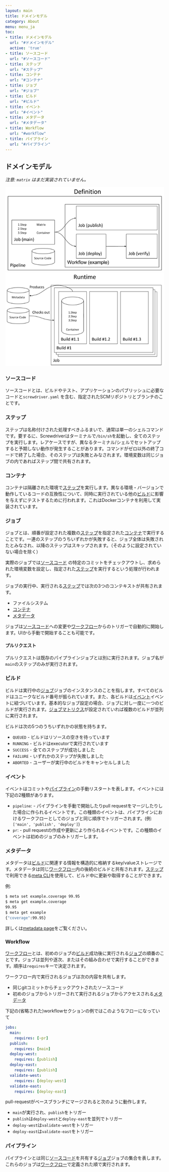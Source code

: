```yaml
---
layout: main
title: ドメインモデル
category: About
menu: menu_ja
toc:
- title: ドメインモデル
  url: "#ドメインモデル"
  active: 'true'
- title: ソースコード
  url: "#ソースコード"
- title: ステップ
  url: "#ステップ"
- title: コンテナ
  url: "#コンテナ"
- title: ジョブ
  url: "#ジョブ"
- title: ビルド
  url: "#ビルド"
- title: イベント
  url: "#イベント"
- title: メタデータ
  url: "#メタデータ"
- title: Workflow
  url: "#workflow"
- title: パイプライン
  url: "#パイプライン"
---
```


## ドメインモデル

_注意: `matrix` はまだ実装されていません。_

![Definition](../../../about/assets/definition-model.png)
![Runtime](../../../about/assets/runtime-model.png)

### ソースコード

ソースコードとは、ビルドやテスト、アプリケーションのパブリッシュに必要なコードと`screwdriver.yaml` を含む、指定されたSCMリポジトリとブランチのことです。

### ステップ

ステップは名称付けされた処理すべきふるまいで、通常は単一のシェルコマンドです。要するに、Screwdriverはターミナルで`/bin/sh`を起動し、全てのステップを実行します。レアケースですが、異なるターミナル/シェルでセットアップすると予期しない動作が発生することがあります。コマンドがゼロ以外の終了コードで終了した場合、そのステップは失敗とみなされます。環境変数は同じジョブの内であればステップ間で共有されます。

### コンテナ

コンテナは隔離された環境で[ステップ](#%E3%82%B9%E3%83%86%E3%83%83%E3%83%97)を実行します。異なる環境・バージョンで動作しているコードの互換性について、同時に実行されている他の[ビルド](#%E3%83%93%E3%83%AB%E3%83%89)に影響を与えずにテストするために行われます。これはDockerコンテナを利用して実装されています。

### ジョブ

ジョブとは、順番が設定された複数の[ステップ](#%E3%82%B9%E3%83%86%E3%83%83%E3%83%97)を指定された[コンテナ](#%E3%82%B3%E3%83%B3%E3%83%86%E3%83%8A)で実行することです。一連のステップのうちいずれかが失敗すると、ジョブ全体は失敗されたとみなされ、以降のステップはスキップされます。（そのように設定されていない場合を除く）

実際のジョブでは[ソースコード](#%E3%82%BD%E3%83%BC%E3%82%B9%E3%82%B3%E3%83%BC%E3%83%89) の特定のコミットをチェックアウトし、求められた環境変数を設定し、指定された[ステップ](#%E3%82%B9%E3%83%86%E3%83%83%E3%83%97)を実行するという処理が行われます。

ジョブの実行中、実行される[ステップ](#%E3%82%B9%E3%83%86%E3%83%83%E3%83%97)では次の3つのコンテキストが共有されます。

- ファイルシステム
- [コンテナ](#コンテナ)
- [メタデータ](#メタデータ)

ジョブは[ソースコード](#%E3%82%BD%E3%83%BC%E3%82%B9%E3%82%B3%E3%83%BC%E3%83%89)への変更や[ワークフロー](#workflow)からのトリガーで自動的に開始します。UIから手動で開始することも可能です。

#### プルリクエスト

プルリクエストは既存のパイプラインジョブとは別に実行されます。ジョブ名が`main`のステップのみが実行されます。

### ビルド

ビルドは実行中の[ジョブ](#%E3%82%B8%E3%83%A7%E3%83%96)ジョブのインスタンスのことを指します。すべてのビルドはユニークなビルド番号が振られています。また、各ビルドは[イベント](#%E3%82%A4%E3%83%99%E3%83%B3%E3%83%88)イベントに紐づいています。基本的なジョブ設定の場合、ジョブに対し一度に一つのビルドが実行されます。[ジョブマトリクス](#%E4%B8%A6%E5%88%97%E5%AE%9F%E8%A1%8C)が設定されていれば複数のビルドが並列に実行されます。

ビルドは次の5つのうちいずれかの状態を持ちます。

- `QUEUED` - ビルドはリソースの空きを待っています
- `RUNNING` - ビルドはexecutorで実行されています
- `SUCCESS` - 全てのステップが成功しました
- `FAILURE` - いずれかのステップが失敗しました
- `ABORTED` - ユーザーが実行中のビルドをキャンセルしました

### イベント

イベントはコミットや[パイプライン](#%E3%83%91%E3%82%A4%E3%83%97%E3%83%A9%E3%82%A4%E3%83%B3)の手動リスタートを表します。イベントには下記の2種類があります。

- `pipeline`: - パイプラインを手動で開始したりpull requestをマージしたりした場合に作られるイベントです。この種類のイベントは、パイプラインにおけるワークフローとしてのジョブと同じ順序でトリガーされます。(例: `['main', 'publish', 'deploy']`)
- `pr`:  - pull requestの作成や更新により作られるイベントです。この種類のイベントは初めのジョブのみトリガーします。

### メタデータ

メタデータは[ビルド](#%E3%83%93%E3%83%AB%E3%83%89)に関連する情報を構造的に格納するkey/valueストレージです。メタデータは同じ[ワークフロー](#workflow)内の後続のビルドと共有されます。[ステップ](#%E3%82%B9%E3%83%86%E3%83%83%E3%83%97)で利用できる[meta CLI](https://github.com/screwdriver-cd/meta-cli)を使用して、ビルド中に更新や取得することができます。

例:

```bash
$ meta set example.coverage 99.95
$ meta get example.coverage
99.95
$ meta get example
{"coverage":99.95}
```

詳しくは[metadata page](../../user-guide/metadata)をご覧ください。

### Workflow

[ワークフロー](../../user-guide/configuration/workflow)とは、初めのジョブの[ビルド](#%E3%83%93%E3%83%AB%E3%83%89)成功後に実行される[ジョブ](#%E3%82%B8%E3%83%A7%E3%83%96)の順番のことです。ジョブは並列や逐次、またはその組み合わせで実行することができます。順序は`requires`キーで決定されます。

ワークフロー内で実行されるジョブは次の内容を共有します。

- 同じgitコミットからチェックアウトされたソースコード
- 初めのジョブからトリガーされて実行されるジョブからアクセスされる[メタデータ](#%E3%83%A1%E3%82%BF%E3%83%87%E3%83%BC%E3%82%BF)

下記の(省略された)workflowセクションの例ではこのようなフローになっていて

```yaml
jobs:
  main:
    requires: [~pr]
  publish:
    requires: [main]
  deploy-west:
    requires: [publish]
  deploy-east:
    requires: [publish]
  validate-west:
    requires: [deploy-west]
  validate-east:
    requires: [deploy-east]
```

pull-requestがベースブランチにマージされると次のように動作します。

- `main`が実行され、`publish`をトリガー
- `publish`は`deploy-west`と`deploy-east`を並列でトリガー
- `deploy-west`は`validate-west`をトリガー
- `deploy-east`は`validate-east`をトリガー

### パイプライン

パイプラインとは同じ[ソースコード](#%E3%82%BD%E3%83%BC%E3%82%B9%E3%82%B3%E3%83%BC%E3%83%89)を共有する[ジョブ](#%E3%82%B8%E3%83%A7%E3%83%96)ジョブの集合を表します。これらのジョブは[ワークフロー](#workflow)で定義された順で実行されます。
